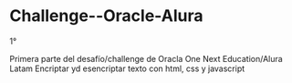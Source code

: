 # Challenge--Oracle-Alura
1°

Primera parte del desafío/challenge de Oracla One Next Education/Alura Latam
Encriptar yd esencriptar texto con html, css y javascript
